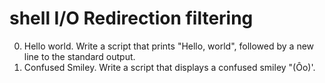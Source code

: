 # shell I/O Redirection filtering
0. Hello world. Write a script that prints "Hello, world", followed by a new line to the standard output.
1. Confused Smiley. Write a script that displays a confused smiley "(Ôo)'.
